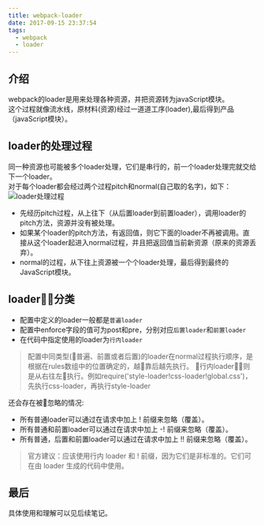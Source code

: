 ```yaml
---
title: webpack-loader
date: 2017-09-15 23:37:54
tags: 
  - webpack
  - loader
---
```


## 介绍
webpack的loader是用来处理各种资源，并把资源转为javaScript模块。  
这个过程就像流水线，原材料(资源)经过一道道工序(loader),最后得到产品（javaScript模块）。

## loader的处理过程
同一种资源也可能被多个loader处理，它们是串行的，前一个loader处理完就交给下一个loader。   
对于每个loader都会经过两个过程pitch和normal(自己取的名字)，如下：   
![loader处理过程](/images/webpack-loader-order.png)

+ 先经历pitch过程，从上往下（从后置loader到前置loader），调用loader的pitch方法，资源并没有被处理。
+ 如果某个loader的pitch方法，有返回值，则它下面的loader不再被调用。直接从这个loader起进入normal过程，并且把返回值当前新资源（原来的资源丢弃）。
+ normal的过程，从下往上资源被一个个loader处理，最后得到最终的JavaScript模块。

## loader分类
+ 配置中定义的loader一般都是`普遍loader`
+ 配置中enforce字段的值可为post和pre，分别对应`后置loader`和`前置loader`
+ 在代码中指定使用的loader为`行内loader`

> 配置中同类型(普遍、前置或者后置)的loader在normal过程执行顺序，是根据在rules数组中的位置确定的，越靠后越先执行。
行内loader则是从右往左执行。例如require('style-loader!css-loader!global.css')，先执行css-loader，再执行style-loader

还会存在被忽略的情况:  
+ 所有普通loader可以通过在请求中加上 ! 前缀来忽略（覆盖）。
+ 所有普通和前置loader可以通过在请求中加上 -! 前缀来忽略（覆盖）。
+ 所有普通，后置和前置loader可以通过在请求中加上 !! 前缀来忽略（覆盖）。

>官方建议：应该使用行内 loader 和 ! 前缀，因为它们是非标准的。它们可在由 loader 生成的代码中使用。 


## 最后
具体使用和理解可以见后续笔记。